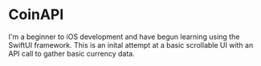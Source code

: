 # CoinAPI

I'm a beginner to iOS development and have begun learning using the SwiftUI framework. This is an inital attempt at a basic scrollable UI with an API call to gather basic currency data.
